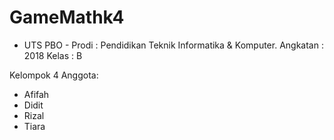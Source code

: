 # GameMathk4

- UTS PBO -
Prodi : Pendidikan Teknik Informatika & Komputer. 
Angkatan : 2018
Kelas : B

Kelompok 4
Anggota:
- Afifah
- Didit
- Rizal
- Tiara
